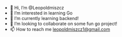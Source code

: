 - 👋 Hi, I’m @Leopoldmiszcz 
- 👀 I’m interested in learning Go
- 🌱 I’m currently learning backend!
- 💞️ I’m looking to collaborate on some fun go project!
- 📫 How to reach me leopoldmiszcz1@gmail.com

<!---
Leopoldmiszcz/Leopoldmiszcz is a ✨ special ✨ repository because its `README.md` (this file) appears on your GitHub profile.
You can click the Preview link to take a look at your changes.
--->
